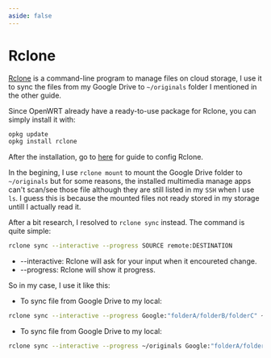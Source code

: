 ```yaml
---
aside: false
---
```


# Rclone

[Rclone](https://rclone.org/) is a command-line program to manage files on cloud storage, I use it to sync the files from my Google Drive to `~/originals` folder I mentioned in the other guide.

Since OpenWRT already have a ready-to-use package for Rclone, you can simply install it with:
```sh
opkg update
opkg install rclone
```
After the installation, go to [here](https://rclone.org/docs/) for guide to config Rclone.

In the begining, I use `rclone mount` to mount the Google Drive folder to `~/originals` but for some reasons, the installed multimedia manage apps can't scan/see those file although they are still listed in my `SSH` when I use `ls`. I guess this is because the mounted files not ready stored in my storage untill I actually read it.

After a bit research, I resolved to `rclone sync` instead. The command is quite simple:
```sh
rclone sync --interactive --progress SOURCE remote:DESTINATION
```
- --interactive: Rclone will ask for your input when it encoureted change.
- --progress: Rclone will show it progress.

So in my case, I use it like this:
- To sync file from Google Drive to my local:
```sh
rclone sync --interactive --progress Google:"folderA/folderB/folderC" ~/originals
```
- To sync file from Google Drive to my local:
```sh
rclone sync --interactive --progress ~/originals Google:"folderA/folderB/folderC"
```
